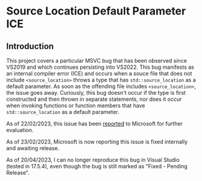 # Source Location Default Parameter ICE

## Introduction

This project covers a particular MSVC bug that has been observed since VS2019 and which continues persisting into VS2022. This bug manifests as an internal compiler error (ICE) and occurs when a souce file that does not include `<source_location>` throws a type that has `std::source_location` as a default parameter. As soon as the offending file includes `<source_location>`, the issue goes away. Curiously, this bug doesn't occur if the type is first constructed and then thrown in separate statements, nor does it occur when invoking functions or function members that have `std::source_location` as a default parameter.

As of 22/02/2023, this issue has been [reported](https://developercommunity.visualstudio.com/t/std::source_location-can-cause-ICEs-when/10287637) to Microsoft for further evaluation.

As of 23/02/2023, Microsoft is now reporting this issue is fixed internally and awaiting release.

As of 20/04/2023, I can no longer reproduce this bug in Visual Studio (tested in 17.5.4), even though the bug is still marked as "Fixed - Pending Release".
